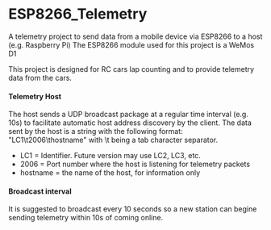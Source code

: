 # ESP8266_Telemetry

A telemetry project to send data from a mobile device via ESP8266 to a host (e.g. Raspberry Pi)
The ESP8266 module used for this project is a WeMos D1

This project is designed for RC cars lap counting and to provide telemetry data from the cars.

#### Telemetry Host
The host sends a UDP broadcast package at a regular time interval (e.g. 10s) to facilitate automatic host address discovery by the client.
The data sent by the host is a string with the following format: "LC1\t2006\thostname" with \t being a tab character separator.
- LC1 = Identifier. Future version may use LC2, LC3, etc.
- 2006 = Port number where the host is listening for telemetry packets
- hostname = the name of the host, for information only

#### Broadcast interval
It is suggested to broadcast every 10 seconds so a new station can begine sending telemetry within 10s of coming online.

